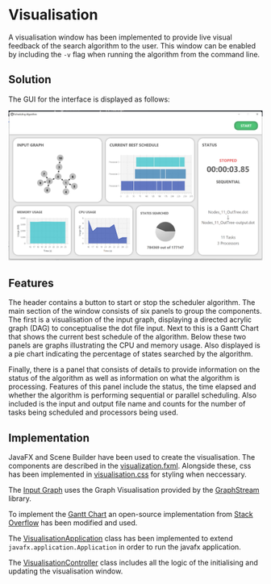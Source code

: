 # Visualisation
A visualisation window has been implemented to provide live visual feedback of the search algorithm to the user. This window can 
be enabled by including the `-v` flag when running the algorithm from the command line.

## Solution
The GUI for the interface is displayed as follows:

![img.png](files/UIScreenshot.png)

## Features
The header contains a button to start or stop the scheduler algorithm. The main section of the window consists of six panels 
to group the components. The first is a visualisation of the input graph, displaying a directed acrylic graph (DAG) to 
conceptualise the dot file input. Next to this is a Gantt Chart that shows the current best schedule of the algorithm. 
Below these two panels are graphs illustrating the CPU and memory usage. Also displayed is a pie chart indicating the 
percentage of states searched by the algorithm.
 
Finally, there is a panel that consists of details to provide information on the status of the algorithm as well as 
information on what the algorithm is processing. Features of this panel include the status, the time elapsed and whether 
the algorithm is performing sequential or parallel scheduling. Also included is the input and output file name and counts 
for the number of tasks being scheduled and processors being used.

## Implementation
JavaFX and Scene Builder have been used to create the visualisation. The components are described in the [visualization.fxml](../src/main/resources/visualization.fxml). 
Alongside these, css has been implemented in [visualisation.css](../src/main/resources/visualization.css) for styling when neccessary.

The [Input Graph](../src/main/java/visualisation/InputGraph.java) uses the Graph Visualisation provided by the [GraphStream](https://graphstream-project.org/) 
library. 

To implement the [Gantt Chart](../src/main/java/visualisation/GanttChart.java) an open-source implementation from 
[Stack Overflow](https://stackoverflow.com/questions/27975898/gantt-chart-from-scratch) has been modified and used.

The [VisualisationApplication](../src/main/java/visualisation/VisualizationApplication.java) class has been implemented to extend `javafx.application.Application` 
in order to run the javafx application. 

The [VisualisationController](../src/main/java/visualisation/VisualizationController.java) class includes all the logic 
of the initialising and updating the visualisation window.